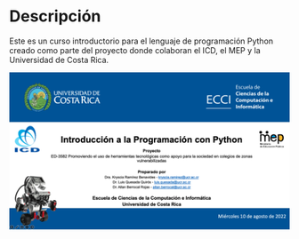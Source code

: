 # Descripción

Este es un curso introductorio para el lenguaje de programación Python creado como parte del proyecto donde colaboran el ICD, el MEP y la Universidad de Costa Rica.


![intro page](intropage.png)